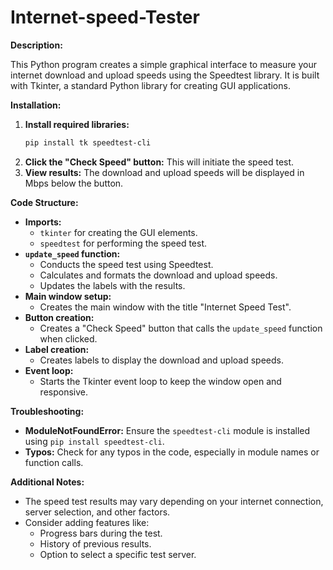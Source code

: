 # Internet-speed-Tester

**Description:**

This Python program creates a simple graphical interface to measure your internet download and upload speeds using the Speedtest library. It is built with Tkinter, a standard Python library for creating GUI applications.

**Installation:**

1. **Install required libraries:**
   ```bash
   pip install tk speedtest-cli
   ```
2. **Click the "Check Speed" button:** This will initiate the speed test.
3. **View results:** The download and upload speeds will be displayed in Mbps below the button.

**Code Structure:**

- **Imports:**
   - `tkinter` for creating the GUI elements.
   - `speedtest` for performing the speed test.
- **`update_speed` function:**
   - Conducts the speed test using Speedtest.
   - Calculates and formats the download and upload speeds.
   - Updates the labels with the results.
- **Main window setup:**
   - Creates the main window with the title "Internet Speed Test".
- **Button creation:**
   - Creates a "Check Speed" button that calls the `update_speed` function when clicked.
- **Label creation:**
   - Creates labels to display the download and upload speeds.
- **Event loop:**
   - Starts the Tkinter event loop to keep the window open and responsive.

**Troubleshooting:**

- **ModuleNotFoundError:** Ensure the `speedtest-cli` module is installed using `pip install speedtest-cli`.
- **Typos:** Check for any typos in the code, especially in module names or function calls.

**Additional Notes:**

- The speed test results may vary depending on your internet connection, server selection, and other factors.
- Consider adding features like:
   - Progress bars during the test.
   - History of previous results.
   - Option to select a specific test server.
